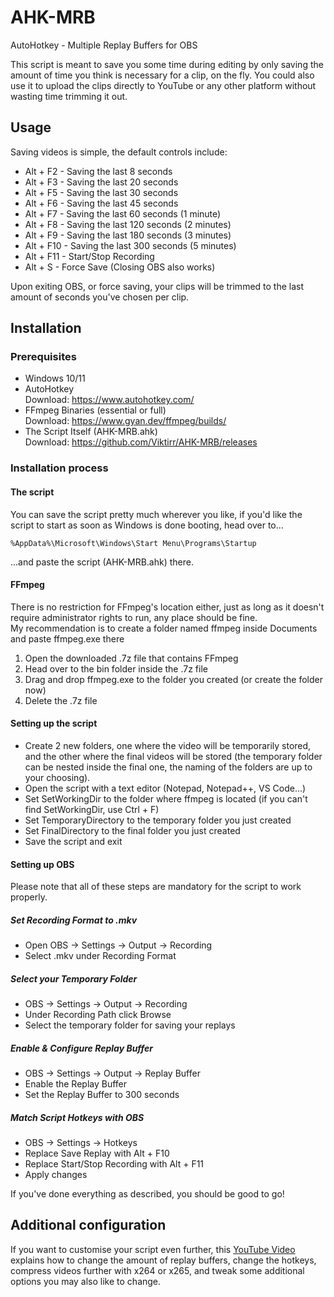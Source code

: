 # AHK-MRB
AutoHotkey - Multiple Replay Buffers for OBS  
  
This script is meant to save you some time during editing by only saving the amount of time you think is necessary for a clip, on the fly. You could also use it to upload the clips directly to YouTube or any other platform without wasting time trimming it out.  

## Usage  
Saving videos is simple, the default controls include:
- Alt + F2 - Saving the last 8 seconds
- Alt + F3 - Saving the last 20 seconds
- Alt + F5 - Saving the last 30 seconds
- Alt + F6 - Saving the last 45 seconds
- Alt + F7 - Saving the last 60 seconds (1 minute)
- Alt + F8 - Saving the last 120 seconds (2 minutes)
- Alt + F9 - Saving the last 180 seconds (3 minutes)
- Alt + F10 - Saving the last 300 seconds (5 minutes)
- Alt + F11 - Start/Stop Recording
- Alt + S - Force Save (Closing OBS also works)  
  
Upon exiting OBS, or force saving, your clips will be trimmed to the last amount of seconds you've chosen per clip.

## Installation
### Prerequisites
- Windows 10/11
- AutoHotkey  
Download: https://www.autohotkey.com/
- FFmpeg Binaries (essential or full)  
Download: https://www.gyan.dev/ffmpeg/builds/
- The Script Itself (AHK-MRB.ahk)  
Download: https://github.com/Viktirr/AHK-MRB/releases  

### Installation process
#### The script
You can save the script pretty much wherever you like,
if you'd like the script to start as soon as Windows is done booting, head over to...  
```
%AppData%\Microsoft\Windows\Start Menu\Programs\Startup
```  
...and paste the script (AHK-MRB.ahk) there.
#### FFmpeg
There is no restriction for FFmpeg's location either, just as long as it doesn't require administrator rights to run, any place should be fine.  
My recommendation is to create a folder named ffmpeg inside Documents and paste ffmpeg.exe there  
1. Open the downloaded .7z file that contains FFmpeg
2. Head over to the bin folder inside the .7z file
3. Drag and drop ffmpeg.exe to the folder you created (or create the folder now)
4. Delete the .7z file  
#### Setting up the script  
- Create 2 new folders, one where the video will be temporarily stored, and the other where the final videos will be stored (the temporary folder can be nested inside the final one, the naming of the folders are up to your choosing).
- Open the script with a text editor (Notepad, Notepad++, VS Code...)  
- Set SetWorkingDir to the folder where ffmpeg is located (if you can't find SetWorkingDir, use Ctrl + F)
- Set TemporaryDirectory to the temporary folder you just created
- Set FinalDirectory to the final folder you just created
- Save the script and exit
#### Setting up OBS
Please note that all of these steps are mandatory for the script to work properly.
##### Set Recording Format to .mkv
- Open OBS -> Settings -> Output -> Recording
- Select .mkv under Recording Format
##### Select your Temporary Folder
- OBS -> Settings -> Output -> Recording
- Under Recording Path click Browse
- Select the temporary folder for saving your replays
##### Enable & Configure Replay Buffer
- OBS -> Settings -> Output -> Replay Buffer
- Enable the Replay Buffer
- Set the Replay Buffer to 300 seconds
##### Match Script Hotkeys with OBS
- OBS -> Settings -> Hotkeys
- Replace Save Replay with Alt + F10
- Replace Start/Stop Recording with Alt + F11
- Apply changes
  
If you've done everything as described, you should be good to go!

## Additional configuration  
If you want to customise your script even further, this [YouTube Video](https://www.youtube.com/watch?v=QQHP5CUg7WM) explains how to change the amount of replay buffers, change the hotkeys, compress videos further with x264 or x265, and tweak some additional options you may also like to change.
